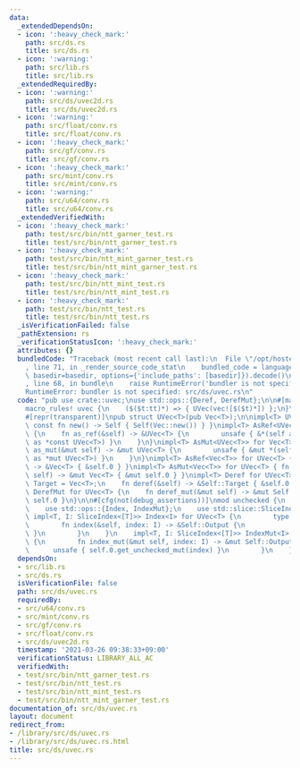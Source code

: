 ```yaml
---
data:
  _extendedDependsOn:
  - icon: ':heavy_check_mark:'
    path: src/ds.rs
    title: src/ds.rs
  - icon: ':warning:'
    path: src/lib.rs
    title: src/lib.rs
  _extendedRequiredBy:
  - icon: ':warning:'
    path: src/ds/uvec2d.rs
    title: src/ds/uvec2d.rs
  - icon: ':warning:'
    path: src/float/conv.rs
    title: src/float/conv.rs
  - icon: ':heavy_check_mark:'
    path: src/gf/conv.rs
    title: src/gf/conv.rs
  - icon: ':heavy_check_mark:'
    path: src/mint/conv.rs
    title: src/mint/conv.rs
  - icon: ':warning:'
    path: src/u64/conv.rs
    title: src/u64/conv.rs
  _extendedVerifiedWith:
  - icon: ':heavy_check_mark:'
    path: test/src/bin/ntt_garner_test.rs
    title: test/src/bin/ntt_garner_test.rs
  - icon: ':heavy_check_mark:'
    path: test/src/bin/ntt_mint_garner_test.rs
    title: test/src/bin/ntt_mint_garner_test.rs
  - icon: ':heavy_check_mark:'
    path: test/src/bin/ntt_mint_test.rs
    title: test/src/bin/ntt_mint_test.rs
  - icon: ':heavy_check_mark:'
    path: test/src/bin/ntt_test.rs
    title: test/src/bin/ntt_test.rs
  _isVerificationFailed: false
  _pathExtension: rs
  _verificationStatusIcon: ':heavy_check_mark:'
  attributes: {}
  bundledCode: "Traceback (most recent call last):\n  File \"/opt/hostedtoolcache/Python/3.9.2/x64/lib/python3.9/site-packages/onlinejudge_verify/documentation/build.py\"\
    , line 71, in _render_source_code_stat\n    bundled_code = language.bundle(stat.path,\
    \ basedir=basedir, options={'include_paths': [basedir]}).decode()\n  File \"/opt/hostedtoolcache/Python/3.9.2/x64/lib/python3.9/site-packages/onlinejudge_verify/languages/user_defined.py\"\
    , line 68, in bundle\n    raise RuntimeError('bundler is not specified: {}'.format(path.as_posix()))\n\
    RuntimeError: bundler is not specified: src/ds/uvec.rs\n"
  code: "pub use crate::uvec;\nuse std::ops::{Deref, DerefMut};\n\n#[macro_export]\n\
    macro_rules! uvec {\n    ($($t:tt)*) => { UVec(vec![$($t)*]) };\n}\n\n#[derive(Clone)]\n\
    #[repr(transparent)]\npub struct UVec<T>(pub Vec<T>);\n\nimpl<T> UVec<T> { pub\
    \ const fn new() -> Self { Self(Vec::new()) } }\nimpl<T> AsRef<UVec<T>> for Vec<T>\
    \ {\n    fn as_ref(&self) -> &UVec<T> {\n        unsafe { &*(self as *const Vec<T>\
    \ as *const UVec<T>) }\n    }\n}\nimpl<T> AsMut<UVec<T>> for Vec<T> {\n    fn\
    \ as_mut(&mut self) -> &mut UVec<T> {\n        unsafe { &mut *(self as *mut Vec<T>\
    \ as *mut UVec<T>) }\n    }\n}\nimpl<T> AsRef<Vec<T>> for UVec<T> { fn as_ref(&self)\
    \ -> &Vec<T> { &self.0 } }\nimpl<T> AsMut<Vec<T>> for UVec<T> { fn as_mut(&mut\
    \ self) -> &mut Vec<T> { &mut self.0 } }\nimpl<T> Deref for UVec<T> {\n    type\
    \ Target = Vec<T>;\n    fn deref(&self) -> &Self::Target { &self.0 }\n}\nimpl<T>\
    \ DerefMut for UVec<T> {\n    fn deref_mut(&mut self) -> &mut Self::Target { &mut\
    \ self.0 }\n}\n\n#[cfg(not(debug_assertions))]\nmod unchecked {\n    use super::*;\n\
    \    use std::ops::{Index, IndexMut};\n    use std::slice::SliceIndex;\n\n   \
    \ impl<T, I: SliceIndex<[T]>> Index<I> for UVec<T> {\n        type Output = I::Output;\n\
    \        fn index(&self, index: I) -> &Self::Output {\n            unsafe { self.0.get_unchecked(index)\
    \ }\n        }\n    }\n    impl<T, I: SliceIndex<[T]>> IndexMut<I> for UVec<T>\
    \ {\n        fn index_mut(&mut self, index: I) -> &mut Self::Output {\n      \
    \      unsafe { self.0.get_unchecked_mut(index) }\n        }\n    }\n}\n"
  dependsOn:
  - src/lib.rs
  - src/ds.rs
  isVerificationFile: false
  path: src/ds/uvec.rs
  requiredBy:
  - src/u64/conv.rs
  - src/mint/conv.rs
  - src/gf/conv.rs
  - src/float/conv.rs
  - src/ds/uvec2d.rs
  timestamp: '2021-03-26 09:38:33+09:00'
  verificationStatus: LIBRARY_ALL_AC
  verifiedWith:
  - test/src/bin/ntt_garner_test.rs
  - test/src/bin/ntt_test.rs
  - test/src/bin/ntt_mint_test.rs
  - test/src/bin/ntt_mint_garner_test.rs
documentation_of: src/ds/uvec.rs
layout: document
redirect_from:
- /library/src/ds/uvec.rs
- /library/src/ds/uvec.rs.html
title: src/ds/uvec.rs
---
```

